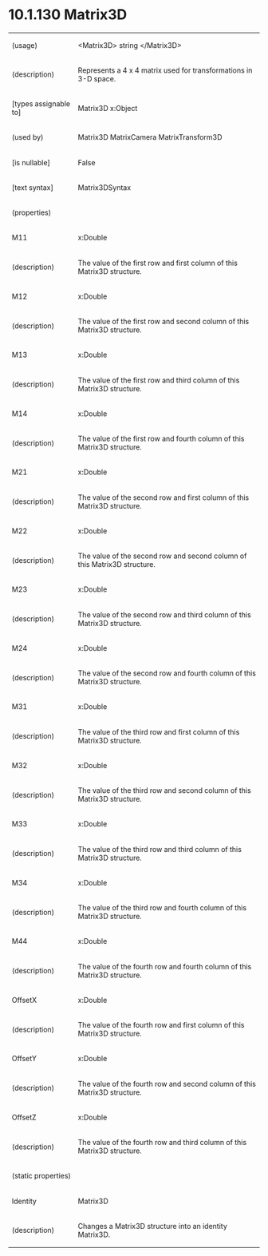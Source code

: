 <html dir="LTR" xmlns:mshelp="http://msdn.microsoft.com/mshelp" xmlns:ddue="http://ddue.schemas.microsoft.com/authoring/2003/5" xmlns:xlink="http://www.w3.org/1999/xlink" xmlns:tool="http://www.microsoft.com/tooltip"><body><input type="hidden" id="userDataCache" class="userDataStyle"><input type="hidden" id="hiddenScrollOffset"><img id="dropDownImage" style="display:none; height:0; width:0;" src="../local/drpdown.gif"><img id="dropDownHoverImage" style="display:none; height:0; width:0;" src="../local/drpdown_orange.gif"><img id="collapseImage" style="display:none; height:0; width:0;" src="../local/collapse.gif"><img id="expandImage" style="display:none; height:0; width:0;" src="../local/exp.gif"><img id="collapseAllImage" style="display:none; height:0; width:0;" src="../local/collall.gif"><img id="expandAllImage" style="display:none; height:0; width:0;" src="../local/expall.gif"><img id="copyImage" style="display:none; height:0; width:0;" src="../local/copycode.gif"><img id="copyHoverImage" style="display:none; height:0; width:0;" src="../local/copycodeHighlight.gif"><div id="header"><h1 class="heading">10.1.130 Matrix3D</h1></div><div id="mainSection"><div id="mainBody"><div id="allHistory" class="saveHistory" onsave="saveAll()" onload="loadAll()"></div>
			<div id="sectionSection0" class="section" name="collapseableSection"><content xmlns="http://ddue.schemas.microsoft.com/authoring/2003/5" xmlns:wsd="http://wsdev.schemas.microsoft.com/authoring/2008/2" xmlns:msxsl="urn:schemas-microsoft-com:xslt" xmlns:script="urn:script" xmlns:build="urn:build">
				</content></div><div id="sectionSection1" class="section" name="collapseableSection"><content xmlns="http://ddue.schemas.microsoft.com/authoring/2003/5" xmlns:wsd="http://wsdev.schemas.microsoft.com/authoring/2008/2" xmlns:msxsl="urn:schemas-microsoft-com:xslt" xmlns:script="urn:script" xmlns:build="urn:build">
					<p xmlns=""><b></b></p><table class="ProtocolAuthoredTable" xmlns=""><tr>
								<td>
									<p>(usage)</p>
								</td>
								<td>
									<p>&lt;Matrix3D&gt; string &lt;/Matrix3D&gt;</p>
								</td>
							</tr><tr>
							<td>
								<p>(description)</p>
							</td>
							<td>
								<p>Represents a 4 x 4 matrix used for transformations in 3-D space.</p>
							</td>
						</tr><tr>
							<td>
								<p>[types assignable to]</p>
							</td>
							<td>
								<p>Matrix3D x:Object</p>
							</td>
						</tr><tr>
							<td>
								<p>(used by)</p>
							</td>
							<td>
								<p>Matrix3D MatrixCamera MatrixTransform3D</p>
							</td>
						</tr><tr>
							<td>
								<p>[is nullable]</p>
							</td>
							<td>
								<p>False</p>
							</td>
						</tr><tr>
							<td>
								<p>[text syntax]</p>
							</td>
							<td>
								<p>Matrix3DSyntax</p>
							</td>
						</tr><tr>
							<td>
								<p>(properties)</p>
							</td>
							<td>
							</td>
						</tr><tr>
							<td>
								<p>M11</p>
							</td>
							<td>
								<p>x:Double</p>
							</td>
						</tr><tr>
							<td>
								<p>(description)</p>
							</td>
							<td>
								<p>The value of the first row and first column of this Matrix3D structure.</p>
							</td>
						</tr><tr>
							<td>
								<p>M12</p>
							</td>
							<td>
								<p>x:Double</p>
							</td>
						</tr><tr>
							<td>
								<p>(description)</p>
							</td>
							<td>
								<p>The value of the first row and second column of this Matrix3D structure.</p>
							</td>
						</tr><tr>
							<td>
								<p>M13</p>
							</td>
							<td>
								<p>x:Double</p>
							</td>
						</tr><tr>
							<td>
								<p>(description)</p>
							</td>
							<td>
								<p>The value of the first row and third column of this Matrix3D structure.</p>
							</td>
						</tr><tr>
							<td>
								<p>M14</p>
							</td>
							<td>
								<p>x:Double</p>
							</td>
						</tr><tr>
							<td>
								<p>(description)</p>
							</td>
							<td>
								<p>The value of the first row and fourth column of this Matrix3D structure.</p>
							</td>
						</tr><tr>
							<td>
								<p>M21</p>
							</td>
							<td>
								<p>x:Double</p>
							</td>
						</tr><tr>
							<td>
								<p>(description)</p>
							</td>
							<td>
								<p>The value of the second row and first column of this Matrix3D structure.</p>
							</td>
						</tr><tr>
							<td>
								<p>M22</p>
							</td>
							<td>
								<p>x:Double</p>
							</td>
						</tr><tr>
							<td>
								<p>(description)</p>
							</td>
							<td>
								<p>The value of the second row and second column of this Matrix3D structure.</p>
							</td>
						</tr><tr>
							<td>
								<p>M23</p>
							</td>
							<td>
								<p>x:Double</p>
							</td>
						</tr><tr>
							<td>
								<p>(description)</p>
							</td>
							<td>
								<p>The value of the second row and third column of this Matrix3D structure.</p>
							</td>
						</tr><tr>
							<td>
								<p>M24</p>
							</td>
							<td>
								<p>x:Double</p>
							</td>
						</tr><tr>
							<td>
								<p>(description)</p>
							</td>
							<td>
								<p>The value of the second row and fourth column of this Matrix3D structure.</p>
							</td>
						</tr><tr>
							<td>
								<p>M31</p>
							</td>
							<td>
								<p>x:Double</p>
							</td>
						</tr><tr>
							<td>
								<p>(description)</p>
							</td>
							<td>
								<p>The value of the third row and first column of this Matrix3D structure.</p>
							</td>
						</tr><tr>
							<td>
								<p>M32</p>
							</td>
							<td>
								<p>x:Double</p>
							</td>
						</tr><tr>
							<td>
								<p>(description)</p>
							</td>
							<td>
								<p>The value of the third row and second column of this Matrix3D structure.</p>
							</td>
						</tr><tr>
							<td>
								<p>M33</p>
							</td>
							<td>
								<p>x:Double</p>
							</td>
						</tr><tr>
							<td>
								<p>(description)</p>
							</td>
							<td>
								<p>The value of the third row and third column of this Matrix3D structure.</p>
							</td>
						</tr><tr>
							<td>
								<p>M34</p>
							</td>
							<td>
								<p>x:Double</p>
							</td>
						</tr><tr>
							<td>
								<p>(description)</p>
							</td>
							<td>
								<p>The value of the third row and fourth column of this Matrix3D structure.</p>
							</td>
						</tr><tr>
							<td>
								<p>M44</p>
							</td>
							<td>
								<p>x:Double</p>
							</td>
						</tr><tr>
							<td>
								<p>(description)</p>
							</td>
							<td>
								<p>The value of the fourth row and fourth column of this Matrix3D structure.</p>
							</td>
						</tr><tr>
							<td>
								<p>OffsetX</p>
							</td>
							<td>
								<p>x:Double</p>
							</td>
						</tr><tr>
							<td>
								<p>(description)</p>
							</td>
							<td>
								<p>The value of the fourth row and first column of this Matrix3D structure.</p>
							</td>
						</tr><tr>
							<td>
								<p>OffsetY</p>
							</td>
							<td>
								<p>x:Double</p>
							</td>
						</tr><tr>
							<td>
								<p>(description)</p>
							</td>
							<td>
								<p>The value of the fourth row and second column of this Matrix3D structure.</p>
							</td>
						</tr><tr>
							<td>
								<p>OffsetZ</p>
							</td>
							<td>
								<p>x:Double</p>
							</td>
						</tr><tr>
							<td>
								<p>(description)</p>
							</td>
							<td>
								<p>The value of the fourth row and third column of this Matrix3D structure.</p>
							</td>
						</tr><tr>
							<td>
								<p>(static properties)</p>
							</td>
							<td>
							</td>
						</tr><tr>
							<td>
								<p>Identity</p>
							</td>
							<td>
								<p>Matrix3D</p>
							</td>
						</tr><tr>
							<td>
								<p>(description)</p>
							</td>
							<td>
								<p>Changes a Matrix3D structure into an identity Matrix3D.</p>
							</td>
						</tr></table>
				</content></div><!--[if gte IE 5]>
			<tool:tip element="languageFilterToolTip" avoidmouse="false"/>
		<![endif]--></div><a name="feedback"></a><span></span></div></body></html>